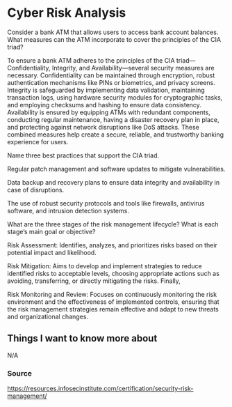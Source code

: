 # Cyber Risk Analysis

Consider a bank ATM that allows users to access bank account balances. What measures can the ATM incorporate to cover the principles of the CIA triad?

To ensure a bank ATM adheres to the principles of the CIA triad—Confidentiality, Integrity, and Availability—several security measures are necessary. Confidentiality can be maintained through encryption, robust authentication mechanisms like PINs or biometrics, and privacy screens. Integrity is safeguarded by implementing data validation, maintaining transaction logs, using hardware security modules for cryptographic tasks, and employing checksums and hashing to ensure data consistency. Availability is ensured by equipping ATMs with redundant components, conducting regular maintenance, having a disaster recovery plan in place, and protecting against network disruptions like DoS attacks. These combined measures help create a secure, reliable, and trustworthy banking experience for users.

Name three best practices that support the CIA triad.

Regular patch management and software updates to mitigate vulnerabilities.

Data backup and recovery plans to ensure data integrity and availability in case of disruptions.

The use of robust security protocols and tools like firewalls, antivirus software, and intrusion detection systems. 

What are the three stages of the risk management lifecycle? What is each stage’s main goal or objective?

Risk Assessment: Identifies, analyzes, and prioritizes risks based on their potential impact and likelihood.  

Risk Mitigation: Aims to develop and implement strategies to reduce identified risks to acceptable levels, choosing appropriate actions such as avoiding, transferring, or directly mitigating the risks. Finally, 

Risk Monitoring and Review: Focuses on continuously monitoring the risk environment and the effectiveness of implemented controls, ensuring that the risk management strategies remain effective and adapt to new threats and organizational changes.

## Things I want to know more about

N/A

### Source

https://resources.infosecinstitute.com/certification/security-risk-management/
